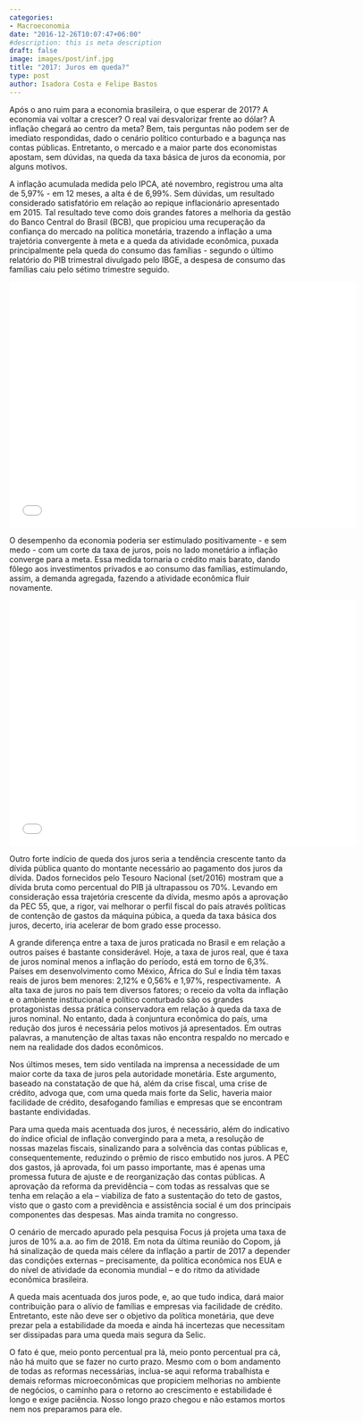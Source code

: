 ```yaml
---
categories:
- Macroeconomia
date: "2016-12-26T10:07:47+06:00"
#description: this is meta description
draft: false
image: images/post/inf.jpg
title: "2017: Juros em queda?"
type: post
author: Isadora Costa e Felipe Bastos
---
```


Após o ano ruim para a economia brasileira, o que esperar de 2017? A economia vai voltar a crescer? O real vai desvalorizar frente ao dólar? A inflação chegará ao centro da meta? Bem, tais perguntas não podem ser de imediato respondidas, dado o cenário político conturbado e a bagunça nas contas públicas. Entretanto, o mercado e a maior parte dos economistas apostam, sem dúvidas, na queda da taxa básica de juros da economia, por alguns motivos.

​A inflação acumulada medida pelo IPCA, até novembro, registrou uma alta de 5,97% - em 12 meses, a alta é de 6,99%. Sem dúvidas, um resultado considerado satisfatório em relação ao repique inflacionário apresentado em 2015. Tal resultado teve como dois grandes fatores a melhoria da gestão do Banco Central do Brasil (BCB), que propiciou uma recuperação da confiança do mercado na política monetária, trazendo a inflação a uma trajetória convergente à meta e a queda da atividade econômica, puxada principalmente pela queda do consumo das famílias - segundo o último relatório do PIB trimestral divulgado pelo IBGE, a despesa de consumo das famílias caiu pelo sétimo trimestre seguido.

<iframe width="620" height="440" frameborder="0" scrolling="no" src="//plotly.com/~marcelinobguerra/10.embed"></iframe>

O desempenho da economia poderia ser estimulado positivamente - e sem medo - com um corte da taxa de juros, pois no lado monetário a inflação converge para a meta. Essa medida tornaria o crédito mais barato, dando fôlego aos investimentos privados e ao consumo das famílias, estimulando, assim, a demanda agregada, fazendo a atividade econômica fluir novamente.

<iframe width="620" height="440" frameborder="0" scrolling="no"  src="//plot.ly/~marcelinobguerra/8.embed"></iframe>

Outro forte indício de queda dos juros seria a tendência crescente tanto da dívida pública quanto do montante necessário ao pagamento dos juros da dívida. Dados fornecidos pelo Tesouro Nacional (set/2016) mostram que a dívida bruta como percentual do PIB já ultrapassou os 70%. Levando em consideração essa trajetória crescente da dívida, mesmo após a aprovação da PEC 55, que, a rigor, vai melhorar o perfil fiscal do país através políticas de contenção de gastos da máquina púbica, a queda da taxa básica dos juros, decerto, iria acelerar de bom grado esse processo.

A grande diferença entre a taxa de juros praticada no Brasil e em relação a outros países é bastante considerável. Hoje, a taxa de juros real, que é taxa de juros nominal menos a inflação do período, está em torno de 6,3%. Países em desenvolvimento como México, África do Sul e Índia têm taxas reais de juros bem menores: 2,12% e 0,56% e 1,97%, respectivamente.
​
A alta taxa de juros no país tem diversos fatores; o receio da volta da inflação e o ambiente institucional e político conturbado são os grandes protagonistas dessa prática conservadora em relação à queda da taxa de juros nominal. No entanto, dada à conjuntura econômica do país, uma redução dos juros é necessária pelos motivos já apresentados. Em outras palavras, a manutenção de altas taxas não encontra respaldo no mercado e nem na realidade dos dados econômicos.

Nos últimos meses, tem sido ventilada na imprensa a necessidade de um maior corte da taxa de juros pela autoridade monetária. Este argumento, baseado na constatação de que há, além da crise fiscal, uma crise de crédito, advoga que, com uma queda mais forte da Selic, haveria maior facilidade de crédito, desafogando famílias e empresas que se encontram bastante endividadas.

​Para uma queda mais acentuada dos juros, é necessário, além do indicativo do índice oficial de inflação convergindo para a meta, a resolução de nossas mazelas fiscais, sinalizando para a solvência das contas públicas e, consequentemente, reduzindo o prêmio de risco embutido nos juros. A PEC dos gastos, já aprovada, foi um passo importante, mas é apenas uma promessa futura de ajuste e de reorganização das contas públicas. A aprovação da reforma da previdência – com todas as ressalvas que se tenha em relação a ela – viabiliza de fato a sustentação do teto de gastos, visto que o gasto com a previdência e assistência social é um dos principais componentes das despesas. Mas ainda tramita no congresso.

O cenário de mercado apurado pela pesquisa Focus já projeta uma taxa de juros de 10% a.a. ao fim de 2018. Em nota da última reunião do Copom, já há sinalização de queda mais célere da inflação a partir de 2017 a depender das condições externas – precisamente, da política econômica nos EUA e do nível de atividade da economia mundial – e do ritmo da atividade econômica brasileira.

A queda mais acentuada dos juros pode, e, ao que tudo indica, dará maior contribuição para o alívio de famílias e empresas via facilidade de crédito. Entretanto, este não deve ser o objetivo da política monetária, que deve prezar pela a estabilidade da moeda e ainda há incertezas que necessitam ser dissipadas para uma queda mais segura da Selic.

O fato é que, meio ponto percentual pra lá, meio ponto percentual pra cá, não há muito que se fazer no curto prazo. Mesmo com o bom andamento de todas as reformas necessárias, inclua-se aqui reforma trabalhista e demais reformas microeconômicas que propiciem melhorias no ambiente de negócios, o caminho para o retorno ao crescimento e estabilidade é longo e exige paciência. Nosso longo prazo chegou e não estamos mortos nem nos preparamos para ele.
